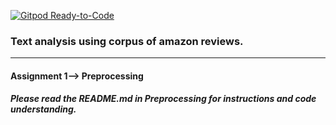 [![Gitpod Ready-to-Code](https://img.shields.io/badge/Gitpod-Ready--to--Code-blue?logo=gitpod)](https://gitpod.io/#https://github.com/Kannavdhawan/msci-text-analytics-s20) 

### Text analysis using corpus of amazon reviews.
__________
#### Assignment 1--> Preprocessing 
##### Please read the README.md in Preprocessing for instructions and code understanding.
